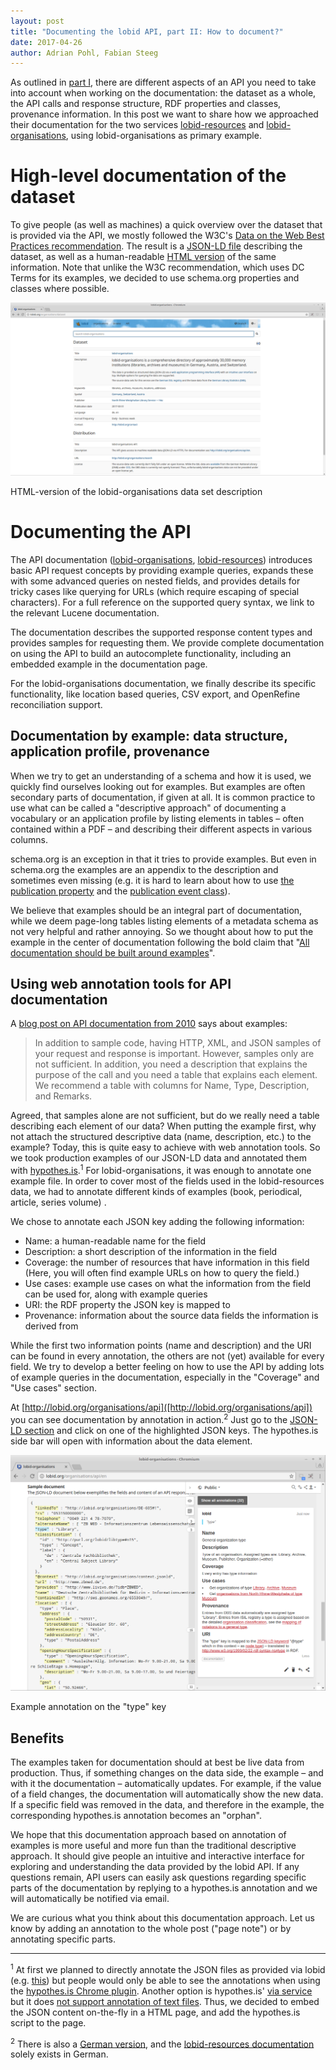 ```yaml
---
layout: post
title: "Documenting the lobid API, part II: How to document?"
date: 2017-04-26
author: Adrian Pohl, Fabian Steeg
---
```

As outlined in [part I](http://blog.lobid.org/2017/02/23/api-documentation-1.html), there are different aspects of an API you need to take into account when working on the documentation: the dataset as a whole, the API calls and response structure, RDF properties and classes, provenance information. In this post we want to share how we approached their documentation for the two services [lobid-resources](https://lobid.org/resources/) and [lobid-organisations](https://lobid.org/organisations/), using lobid-organisations as primary example.

# High-level documentation of the dataset

To give people (as well as machines) a quick overview over the dataset that is provided via the API, we mostly followed the W3C's [Data on the Web Best Practices recommendation](https://www.w3.org/TR/dwbp/#metadata). The result is a [JSON-LD file](http://lobid.org/organisations/dataset.jsonld) describing the dataset, as well as a human-readable [HTML version](http://lobid.org/organisations/dataset) of the same information. Note that unlike the W3C recommendation, which uses DC Terms for its examples, we decided to use schema.org properties and classes where possible.

![Description of the lobid-organisations data set](/images/lobid-organisations-description.png) 

HTML-version of the lobid-organisations data set description

# Documenting the API

The API documentation ([lobid-organisations](http://lobid.org/organisations/api), [lobid-resources](http://lobid.org/organisations/api)) introduces basic API request concepts by providing example queries, expands these with some advanced queries on nested fields, and provides details for tricky cases like querying for URLs (which require escaping of special characters). For a full reference on the supported query syntax, we link to the relevant Lucene documentation.

The documentation describes the supported response content types and provides samples for requesting them. We provide complete documentation on using the API to build an autocomplete functionality, including an embedded example in the documentation page.

For the lobid-organisations documentation, we finally describe its specific functionality, like location based queries, CSV export, and OpenRefine reconciliation support.

## Documentation by example: data structure, application profile, provenance

When we try to get an understanding of a schema and how it is used, we quickly find ourselves looking out for examples. But examples are often secondary parts of documentation, if given at all. It is common practice to use what can be called a "descriptive approach" of documenting a vocabulary or an application profile by listing elements in tables – often contained within a PDF – and describing their different aspects in various columns.

schema.org is an exception in that it tries to provide examples. But even in schema.org the examples are an appendix to the description and sometimes even missing (e.g. it is hard to learn about how to use [the publication property](http://schema.org/publication) and the [publication event class](http://schema.org/PublicationEvent)).

We believe that examples should be an integral part of documentation, while we deem page-long tables listing elements of a metadata schema as not very helpful and rather annoying. So we thought about how to put the example in the center of documentation following the bold claim that "[All documentation should be built around examples](https://twitter.com/acka47/status/791271448245637120)".

## Using web annotation tools for API documentation

A [blog post on API documentation from 2010](https://www.programmableweb.com/news/web-api-documentation-best-practices/2010/08/12) says about examples:

> In addition to sample code, having HTTP, XML, and JSON samples of your request and response is important. However, samples only are not sufficient. In addition, you need a description that explains the purpose of the call and you need a table that explains each element. We recommend a table with columns for Name, Type, Description, and Remarks.

Agreed, that samples alone are not sufficient, but do we really need a table describing each element of our data? When putting the example first, why not attach the structured descriptive data (name, description, etc.) to the example? Today, this is quite easy to achieve with web annotation tools. So we took production examples of our JSON-LD data and annotated them with [hypothes.is](https://hypothes.is/).<sup>1</sup> For lobid-organisations, it was enough to annotate one example file. In order to cover most of the fields used in the lobid-resources data, we had to annotate different kinds of examples (book, periodical, article, series volume) .

We chose to annotate each JSON key adding the following information:

- Name: a human-readable name for the field
- Description: a short description of the information in the field
- Coverage: the number of resources that have information in this field (Here, you will often find example URLs on how to query the field.)
- Use cases: example use cases on what the information from the field can be used for, along with example queries
- URI: the RDF property the JSON key is mapped to
- Provenance: information about the source data fields the information is derived from

While the first two information points (name and description) and the URI can be found in every annotation, the others are not (yet) available for every field. We try to develop a better feeling on how to use the API by adding lots of example queries in the documentation, especially in the "Coverage" and "Use cases" section.

At [http://lobid.org/organisations/api]([http://lobid.org/organisations/api]) you can see documentation by annotation in action.<sup>2</sup> Just go to the [JSON-LD section](http://lobid.org/resources/api#jsonld) and click on one of the highlighted JSON keys. The hypothes.is side bar will open with information about the data element.

![Example annotation](/images/annotation-example.png) 

Example annotation on the "type" key

## Benefits

The examples taken for documentation should at best be live data from production. Thus, if something changes on the data side, the example – and with it the documentation – automatically updates. For example, if the value of a field changes, the documentation will automatically show the new data. If a specific field was removed in the data, and therefore in the example, the corresponding hypothes.is annotation becomes an "orphan".

We hope that this documentation approach based on annotation of examples is more useful and more fun than the traditional descriptive approach. It should give people an intuitive and interactive interface for exploring and understanding the data provided by the lobid API. If any questions remain, API users can easily ask questions regarding specific parts of the documentation by replying to a hypothes.is annotation and we will automatically be notified via email.

We are curious what you think about this documentation approach. Let us know by adding an annotation to the whole post ("page note") or by annotating specific parts.

----

<sup>1</sup> At first we planned to directly annotate the JSON files as provided via lobid (e.g. [this](http://lobid.org/organisations/DE-38?format=json)) but people would only be able to see the annotations when using the [hypothes.is Chrome plugin](https://chrome.google.com/webstore/detail/hypothesis-web-pdf-annota/bjfhmglciegochdpefhhlphglcehbmek). Another option is hypothes.is' [via service](https://via.hypothes.is/) but it does [not support annotation of text files](https://github.com/hypothesis/via/issues/79). Thus, we decided to embed the JSON content on-the-fly in a HTML page, and add the hypothes.is script to the page.

<sup>2</sup> There is also a [German version](http://lobid.org/organisations/api/de), and the [lobid-resources documentation](http://lobid.org/resources/api) solely exists in German.
